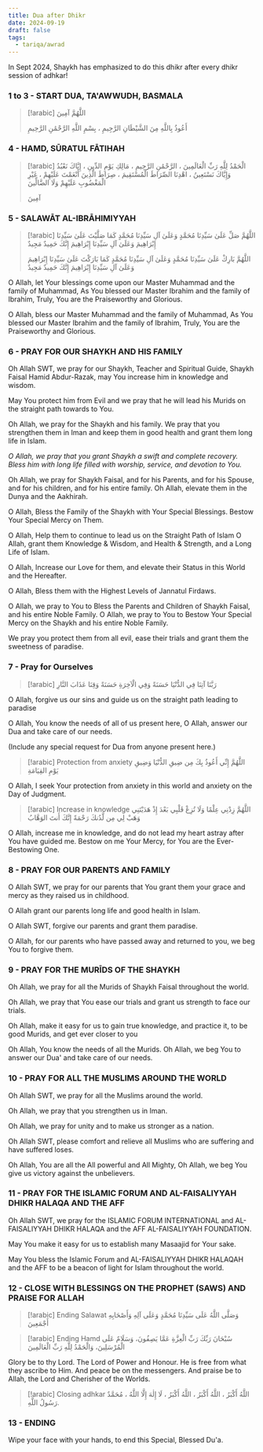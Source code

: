 ```yaml
---
title: Dua after Dhikr
date: 2024-09-19
draft: false
tags:
  - tariqa/awrad
---
```

In Sept 2024, Shaykh has emphasized to do this dhikr after every dhikr session of adhkar! 

### 1 to 3 - START DUA, TA'AWWUDH, BASMALA
> [!arabic]
> اللَّهُمَّ آمِينَ
> 
> أَعُوذُ بِاللَّهِ مِنَ الشَّيْطَانِ الرَّجِيمِ ، بِسْمِ اللَّهِ الرَّحْمَٰنِ الرَّحِيمِ
> 

### 4 - HAMD, SŪRATUL FĀTIHAH
> [!arabic]
> الْحَمْدُ لِلَّهِ رَبِّ الْعَالَمِينَ ، الرَّحْمَٰنِ الرَّحِيمِ ، مَالِكِ يَوْمِ الدِّينِ ، إِيَّاكَ نَعْبُدُ وَإِيَّاكَ نَسْتَعِينُ ، اهْدِنَا الصِّرَاطَ الْمُسْتَقِيمَ ، صِرَاطَ الَّذِينَ أَنْعَمْتَ عَلَيْهِمْ ، غَيْرِ الْمَغْضُوبِ عَلَيْهِمْ وَلَا الضَّالِّينَ
> 
> آمِينَ

### 5 - SALAWĀT AL-IBRĀHIMIYYAH
> [!arabic]
> اللَّهُمَّ صَلِّ عَلَىٰ سَيِّدِنَا مُحَمَّدٍ وَعَلَىٰ آلِ سَيِّدِنَا مُحَمَّدٍ كَمَا صَلَّيْتَ عَلَىٰ سَيِّدِنَا إِبْرَاهِيمَ وَعَلَىٰ آلِ سَيِّدِنَا إِبْرَاهِيمَ إِنَّكَ حَمِيدٌ مَجِيدٌ
> 
> اللَّهُمَّ بَارِكْ عَلَىٰ سَيِّدِنَا مُحَمَّدٍ وَعَلَىٰ آلِ سَيِّدِنَا مُحَمَّدٍ كَمَا بَارَكْتَ عَلَىٰ سَيِّدِنَا إِبْرَاهِيمَ وَعَلَىٰ آلِ سَيِّدِنَا إِبْرَاهِيمَ إِنَّكَ حَمِيدٌ مَجِيدٌ

O Allah, let Your blessings come upon our Master Muhammad and the family of Muhammad, As You blessed our Master Ibrahim and the family of Ibrahim, Truly, You are the Praiseworthy and Glorious. 

O Allah, bless our Master Muhammad and the family of Muhammad, As You blessed our Master Ibrahim and the family of Ibrahim, Truly, You are the Praiseworthy and Glorious.
### 6 - PRAY FOR OUR SHAYKH AND HIS FAMILY

Oh Allah SWT, we pray for our Shaykh, Teacher and Spiritual Guide, Shaykh Faisal Hamid Abdur-Razak, may You increase him in knowledge and wisdom.

May You protect him from Evil and we pray that he will lead his Murids on the straight path towards to You.

Oh Allah, we pray for the Shaykh and his family. We pray that you strengthen them in Iman and keep them in good health and grant them long life in Islam. 

*O Allah, we pray that you grant Shaykh a swift and complete recovery. Bless him with long life filled with worship, service, and devotion to You.*

Oh Allah, we pray for Shaykh Faisal, and for his Parents, and for his Spouse, and for his children, and for his entire family. Oh Allah, elevate them in the Dunya and the Aakhirah. 

O Allah, Bless the Family of the Shaykh with Your Special Blessings. Bestow Your Special Mercy on Them. 

O Allah, Help them to continue to lead us on the Straight Path of Islam O Allah, grant them Knowledge & Wisdom, and Health & Strength, and a Long Life of Islam. 

O Allah, Increase our Love for them, and elevate their Status in this World and the Hereafter. 

O Allah, Bless them with the Highest Levels of Jannatul Firdaws. 

O Allah, we pray to You to Bless the Parents and Children of Shaykh Faisal, and his entire Noble Family. O Allah, we pray to You to Bestow Your Special Mercy on the Shaykh and his entire Noble Family.

We pray you protect them from all evil, ease their trials and grant them the sweetness of paradise.

### 7 - Pray for Ourselves


> [!arabic]
> رَبَّنَا آتِنَا فِي الدُّنْيَا حَسَنَةً وَفِي الْآخِرَةِ حَسَنَةً وَقِنَا عَذَابَ النَّارِ

O Allah, forgive us our sins and guide us on the straight path leading to paradise

O Allah, You know the needs of all of us present here, O Allah, answer our Dua and take care of our needs.

(Include any special request for Dua from anyone present here.)

> [!arabic] Protection from anxiety
>  اللَّهُمَّ إِنِّي أَعُوذُ بِكَ مِن ضِيقِ الدُّنْيَا وَضِيقِ يَوْمِ القِيَامَةِ

O Allah, I seek Your protection from anxiety in this world and anxiety on the Day of Judgment.

> [!arabic] Increase in knowledge
>اللَّهُمَّ زِدْنِي عِلْمًا وَلَا تُزِغْ قَلْبِي بَعْدَ إِذْ هَدَيْتَنِي وَهَبْ لِي مِن لَّدُنكَ رَحْمَةً إِنَّكَ أَنتَ الوَهَّابُ

O Allah, increase me in knowledge, and do not lead my heart astray after You have guided me. Bestow on me Your Mercy, for You are the Ever-Bestowing One.

### 8 - PRAY FOR OUR PARENTS AND FAMILY
O Allah SWT, we pray for our parents that You grant them your grace and mercy as they raised us in childhood.

O Allah grant our parents long life and good health in Islam.

O Allah SWT, forgive our parents and grant them paradise.

O Allah, for our parents who have passed away and returned to you, we beg You to forgive them.

### 9 - PRAY FOR THE MURĪDS OF THE SHAYKH
Oh Allah, we pray for all the Murids of Shaykh Faisal throughout the world.

Oh Allah, we pray that You ease our trials and grant us strength to face our trials.

Oh Allah, make it easy for us to gain true knowledge, and practice it, to be good Murids, and get ever closer to you

Oh Allah, You know the needs of all the Murids. Oh Allah, we beg You to answer our Dua' and take care of our needs.

### 10 - PRAY FOR ALL THE MUSLIMS AROUND THE WORLD

Oh Allah SWT, we pray for all the Muslims around the world.

Oh Allah, we pray that you strengthen us in Iman.

Oh Allah, we pray for unity and to make us stronger as a nation.

Oh Allah SWT, please comfort and relieve all Muslims who are suffering and have suffered loses.

Oh Allah, You are all the All powerful and All Mighty, Oh Allah, we beg You give us victory against the unbelievers.

### 11 - PRAY FOR THE ISLAMIC FORUM AND AL-FAISALIYYAH DHIKR HALAQA AND THE AFF

Oh Allah SWT, we pray for the ISLAMIC FORUM INTERNATIONAL and AL-FAISALIYYAH DHIKR HALAQA and the AFF AL-FAISALIYYAH FOUNDATION.

May You make it easy for us to establish many Masaajid for Your sake.

May You bless the Islamic Forum and AL-FAISALIYYAH DHIKR HALAQAH and the AFF to be a beacon of light for Islam throughout the world.

### 12 - CLOSE WITH BLESSINGS ON THE PROPHET (SAWS) AND PRAISE FOR ALLAH


> [!arabic] Ending Salawat
>وَصَلَّى اللَّهُ عَلَى سَيِّدِنَا مُحَمَّدٍ وَعَلَى آلِهِ وَأَصْحَابِهِ أَجْمَعِينَ


> [!arabic] Ending Hamd
>سُبْحَانَ رَبِّكَ رَبِّ الْعِزَّةِ عَمَّا يَصِفُونَ، وَسَلَامٌ عَلَى الْمُرْسَلِينَ، وَالْحَمْدُ لِلَّهِ رَبِّ الْعَالَمِينَ

Glory be to thy Lord. The Lord of Power and Honour. He is free from what they ascribe to Him. And peace be on the messengers. And praise be to Allah, the Lord and Cherisher of the Worlds.


> [!arabic] Closing adhkar
> اللَّهُ أَكْبَرُ ، اللَّهُ أَكْبَرُ ، اللَّهُ أَكْبَرُ ، لَا إِلٰهَ إِلَّا اللَّهُ ، مُحَمَّدٌ رَسُولُ اللَّهِ.


### 13 - ENDING

Wipe your face with your hands, to end this Special, Blessed Du'a.